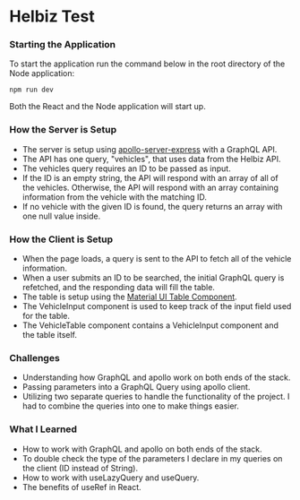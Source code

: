# Helbiz Test

### Starting the Application

To start the application run the command below in the root directory of the Node application:

```
npm run dev
```

Both the React and the Node application will start up.

### How the Server is Setup

-   The server is setup using [apollo-server-express](https://www.npmjs.com/package/apollo-server-express) with a GraphQL API.
-   The API has one query, "vehicles", that uses data from the Helbiz API.
-   The vehicles query requires an ID to be passed as input.
-   If the ID is an empty string, the API will respond with an array of all of the vehicles. Otherwise, the API will respond with an array containing information from the vehicle with the matching ID.
-   If no vehicle with the given ID is found, the query returns an array with one null value inside.

### How the Client is Setup

-   When the page loads, a query is sent to the API to fetch all of the vehicle information.
-   When a user submits an ID to be searched, the initial GraphQL query is refetched, and the responding data will fill the table.
-   The table is setup using the [Material UI Table Component](https://material-ui.com/components/tables/).
-   The VehicleInput component is used to keep track of the input field used for the table.
-   The VehicleTable component contains a VehicleInput component and the table itself.

### Challenges

-   Understanding how GraphQL and apollo work on both ends of the stack.
-   Passing parameters into a GraphQL Query using apollo client.
-   Utilizing two separate queries to handle the functionality of the project. I had to combine the queries into one to make things easier.

### What I Learned

-   How to work with GraphQL and apollo on both ends of the stack.
-   To double check the type of the parameters I declare in my queries on the client (ID instead of String).
-   How to work with useLazyQuery and useQuery.
-   The benefits of useRef in React.
